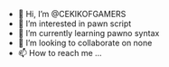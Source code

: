 - 👋 Hi, I’m @CEKIKOFGAMERS
- 👀 I’m interested in pawn script
- 🌱 I’m currently learning pawno syntax
- 💞️ I’m looking to collaborate on none
- 📫 How to reach me ...

<!---
CEKIKOFGAMERS/CEKIKOFGAMERS is a ✨ special ✨ repository because its `README.md` (this file) appears on your GitHub profile.
You can click the Preview link to take a look at your changes.
--->
